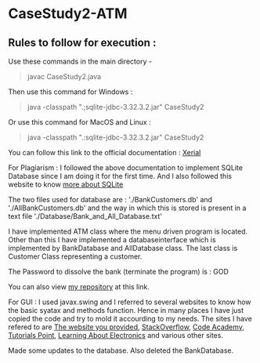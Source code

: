# CaseStudy2-ATM

## Rules to follow for execution : 
Use these commands in the main directory - 

>javac CaseStudy2.java


Then use this command for Windows :


>java -classpath ".;sqlite-jdbc-3.32.3.2.jar" CaseStudy2


Or use this command for MacOS and Linux :


>java -classpath ".:sqlite-jdbc-3.32.3.2.jar" CaseStudy2 


You can follow this link to the official documentation : [Xerial](https://github.com/xerial/sqlite-jdbc/blob/master/README.md)

For Plagiarism : I followed the above documentation to implement SQLite Database since I am doing it for the first time. And I also followed this website to know [more about SQLite](https://www.sqlitetutorial.net/sqlite-update/)

The two files used for database are : './BankCustomers.db' and './AllBankCustomers.db' and the way in which this is stored is present in a text file './Database/Bank_and_All_Database.txt'

I have implemented ATM class where the menu driven program is located.
Other than this I have implemented a databaseinterface which is implemented by BankDatabase and AllDatabase class.
The last class is Customer Class representing a customer.

The Password to dissolve the bank (terminate the program) is : GOD

You can also view [my repository](https://github.com/sgr98/CaseStudy2-ATM) at this link. 

For GUI : I used javax.swing and I referred to several websites to know how the basic syatax and methods function. Hence in many places I have just copied the code and try to mold it accourding to my needs. The sites I have refered to are [The website you provided](https://beginnersbook.com/2015/07/java-swing-tutorial/), [StackOverflow](https://stackoverflow.com/questions/21879243/how-to-create-on-click-event-for-buttons-in-swing), [Code Academy](https://discuss.codecademy.com/t/simple-username-password-validation-problem/304247), [Tutorials Point](https://www.tutorialspoint.com/what-is-the-use-of-setbounds-method-in-java), [Learning About Electronics](http://www.learningaboutelectronics.com/Articles/How-to-check-if-a-button-is-clicked-in-Java-swing.php#:~:text=We%20create%20a%20method%20actionPerformed,button%20is%20clicked%20using%20Java.) and various other sites.

Made some updates to the database.
Also deleted the BankDatabase.
